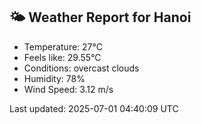 <!-- WEATHER-START -->
## 🌤 Weather Report for Hanoi

- Temperature: 27°C
- Feels like: 29.55°C
- Conditions: overcast clouds
- Humidity: 78%
- Wind Speed: 3.12 m/s

Last updated: 2025-07-01 04:40:09 UTC
<!-- WEATHER-END -->
